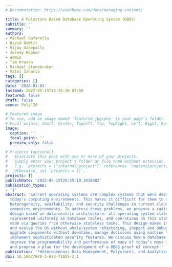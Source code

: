 ```yaml
---
# Documentation: https://wowchemy.com/docs/managing-content/

title: A Polystore Based Database Operating System (DBOS)
subtitle: ''
summary: ''
authors:
- Michael Cafarella
- David DeWitt
- Vijay Gadepally
- Jeremy Kepner
- admin
- Tim Kraska
- Michael Stonebraker
- Matei Zaharia
tags: []
categories: []
date: '2020-01-01'
lastmod: 2022-05-15T13:35:10-07:00
featured: false
draft: false
venue: Poly'20

# Featured image
# To use, add an image named `featured.jpg/png` to your page's folder.
# Focal points: Smart, Center, TopLeft, Top, TopRight, Left, Right, BottomLeft, Bottom, BottomRight.
image:
  caption: ''
  focal_point: ''
  preview_only: false

# Projects (optional).
#   Associate this post with one or more of your projects.
#   Simply enter your project's folder or file name without extension.
#   E.g. `projects = ["internal-project"]` references `content/project/deep-learning/index.md`.
#   Otherwise, set `projects = []`.
projects: []
publishDate: '2022-05-15T20:35:10.341088Z'
publication_types:
- '1'
abstract: 'Current operating systems are complex systems that were designed before
  today’s computing environments. This makes it difficult for them to meet the scalability,
  heterogeneity, availability, and security challenges in current cloud and parallel
  computing environments. To address these problems, we propose a radically new OS
  design based on data-centric architecture: all operating system state should be
  represented uniformly as database tables, and operations on this state should be
  made via queries from otherwise stateless tasks. This design makes it easy to scale
  and evolve the OS without whole-system refactoring, inspect and debug system state,
  upgrade components without downtime, manage decisions using machine learning, and
  implement sophisticated security features. We discuss how a database OS (DBOS) can
  improve the programmability and performance of many of today’s most important applications
  and propose a plan for the development of a DBOS proof of concept.'
publication: '*Heterogeneous Data Management, Polystores, and Analytics for Healthcare: VLDB Workshops (Poly 2020)*'
doi: 10.1007/978-3-030-71055-2_1
---
```

